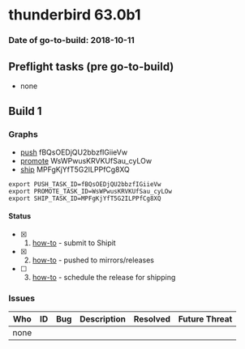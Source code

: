# thunderbird 63.0b1

### Date of go-to-build: 2018-10-11

## Preflight tasks (pre go-to-build)
- none

## Build 1  

### Graphs
* [push](https://tools.taskcluster.net/push-inspector/#/fBQsOEDjQU2bbzfIGiieVw) fBQsOEDjQU2bbzfIGiieVw
* [promote](https://tools.taskcluster.net/push-inspector/#/WsWPwusKRVKUfSau_cyLOw) WsWPwusKRVKUfSau_cyLOw
* [ship](https://tools.taskcluster.net/push-inspector/#/MPFgKjYfT5G2ILPPfCg8XQ) MPFgKjYfT5G2ILPPfCg8XQ
```
export PUSH_TASK_ID=fBQsOEDjQU2bbzfIGiieVw
export PROMOTE_TASK_ID=WsWPwusKRVKUfSau_cyLOw
export SHIP_TASK_ID=MPFgKjYfT5G2ILPPfCg8XQ
```


#### Status
- [x] 1.  [how-to](https://wiki.mozilla.org/Release:Release_Automation_on_Mercurial:Starting_a_Release#Submit_to_Ship_It)  - submit to Shipit
- [x] 2.  [how-to](https://github.com/mozilla-releng/releasewarrior-2.0/blob/master/docs/release-promotion/desktop/howto.md#push-artifacts-to-releases-directory)  - pushed to mirrors/releases
- [ ] 3.  [how-to](https://github.com/mozilla-releng/releasewarrior-2.0/blob/master/docs/release-promotion/desktop/howto.md#ship-the-release)  - schedule the release for shipping

### Issues
| Who                 | ID               | Bug                                                                 | Description                | Resolved                | Future Threat                |
| ------------------- | ---------------- | ------------------------------------------------------------------- | -------------------------- | ----------------------- | ---------------------------- |
| none | | | | | |

